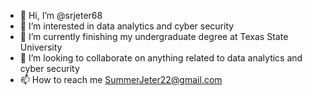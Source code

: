 - 👋 Hi, I’m @srjeter68
- 👀 I’m interested in data analytics and cyber security
- 🌱 I’m currently finishing my undergraduate degree at Texas State University
- 💞️ I’m looking to collaborate on anything related to data analytics and cyber security
- 📫 How to reach me SummerJeter22@gmail.com

<!---
srjeter68/srjeter68 is a ✨ special ✨ repository because its `README.md` (this file) appears on your GitHub profile.
You can click the Preview link to take a look at your changes.
--->
